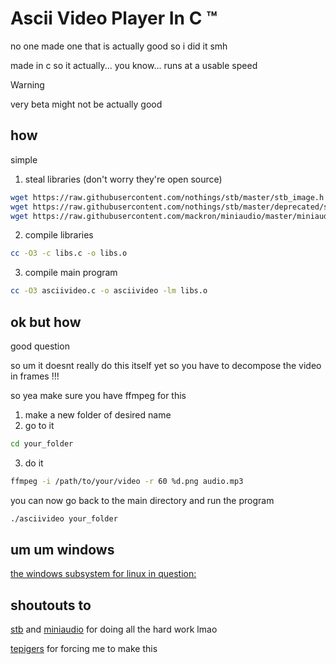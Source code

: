 # Ascii Video Player In C ™️
no one made one that is actually good so i did it smh

made in c so it actually...  you know... runs at a usable speed

> [!WARNING]  
> very beta might not be actually good

## how
simple
1. steal libraries (don't worry they're open source)
```sh
wget https://raw.githubusercontent.com/nothings/stb/master/stb_image.h
wget https://raw.githubusercontent.com/nothings/stb/master/deprecated/stb_image_resize.h
wget https://raw.githubusercontent.com/mackron/miniaudio/master/miniaudio.h
```
2. compile libraries
```sh
cc -O3 -c libs.c -o libs.o
```
3. compile main program
```sh
cc -O3 asciivideo.c -o asciivideo -lm libs.o
```

## ok but how
good question

so um it doesnt really do this itself yet so you have to decompose the video in frames !!!

so yea make sure you have ffmpeg for this

1. make a new folder of desired name
2. go to it
```sh
cd your_folder
```
3. do it
```sh
ffmpeg -i /path/to/your/video -r 60 %d.png audio.mp3
```

you can now go back to the main directory and run the program
```sh
./asciivideo your_folder
```

## um um windows
[the windows subsystem for linux in question:](https://learn.microsoft.com/en-us/windows/wsl/install)

## shoutouts to
[stb](https://github.com/nothings/stb) and [miniaudio](https://github.com/mackron/miniaudio) for doing all the hard work lmao

[tepigers](https://github.com/Tepigers) for forcing me to make this